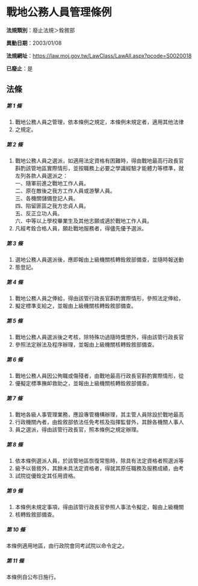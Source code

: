 # 戰地公務人員管理條例

**法規類別**：廢止法規＞銓敘部

**異動日期**：2003/01/08  

**法規網址**：https://law.moj.gov.tw/LawClass/LawAll.aspx?pcode=S0020018

**已廢止**：是



## 法條
##### 第 1 條
1. 戰地公務人員之管理，依本條例之規定，本條例未規定者，適用其他法律
1. 之規定。

##### 第 2 條
1. 戰地公務人員之選派，如適用法定資格有困難時，得由戰地最高行政長官  
斟酌該管地區實際情形，並按職務上必要之學識經驗才能體力等標準，就  
左列各款人員選派之：  
一、隨軍前進之戰地工作人員。  
二、原在敵後之我方工作人員或游擊人員。  
三、各機關儲備登記人員。  
四、陷留匪區之我方忠貞人員。  
五、反正立功人員。  
六、中等以上學校畢業生及其他志願或適於戰地工作人員。
1. 凡經考銓合格人員，願赴戰地服務者，得儘先優予選派。

##### 第 3 條
1. 選地公務人員選派後，應即報由上級機關核轉銓敘部備查，並隨時報送動
1. 態登記。

##### 第 4 條
1. 戰地公務人員之俸給，得由該管行政長官斟酌實際情形，參照法定俸給，
1. 擬定標準支給之，並報由上級機關核轉銓敘部備查。

##### 第 5 條
1. 戰地公務人員選派後之考核，除特殊功過隨時獎懲外，得由該管行政長官
1. 參照法定辦法及程序辦理，並報由上級機關核轉銓敘部備查。

##### 第 6 條
1. 戰地公務人員因公殉職或傷殘者，由戰地最高行政長官斟酌實際情形，從
1. 優擬定標準撫卹救助之，並報由上級機關核轉銓敘部備查。

##### 第 7 條
1. 戰地各級人事管理業務，應設專管機構辦理，其主管人員除設於戰地最高
1. 行政機關內者，由銓敘部依法任免考核及指揮監督外，其餘各機關人事人
1. 員之選派，得由該管行政長官，照本條例之規定辦理。

##### 第 8 條
1. 依本條例選派人員，於該管地區恢復常態時，除具有法定資格者照選派等
1. 級予以晉敘外，其餘未具法定資格者，得就其原任職務及服務成績，由考
1. 試院從優銓定其任用資格。

##### 第 9 條
1. 本條例未規定事項，得由該管行政長官參照人事法令擬定，報由上級機關
1. 核轉銓敘部備查。

##### 第 10 條
本條例適用地區，由行政院會同考試院以命令定之。

##### 第 11 條
本條例自公布日施行。


